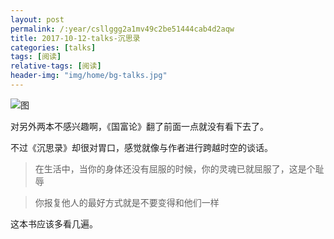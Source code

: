 ```yaml
---
layout: post
permalink: /:year/csllggg2a1mv49c2be51444cab4d2aqw
title: 2017-10-12-talks-沉思录
categories: [talks]
tags: [阅读]
relative-tags: [阅读]
header-img: "img/home/bg-talks.jpg"
---
```


![图](http://image.linxingyang.net/image/T-talks/image/2017/books/csl2.jpg)

对另外两本不感兴趣啊，《国富论》翻了前面一点就没有看下去了。

不过《沉思录》却很对胃口，感觉就像与作者进行跨越时空的谈话。

> 在生活中，当你的身体还没有屈服的时候，你的灵魂已就屈服了，这是个耻辱

> 你报复他人的最好方式就是不要变得和他们一样

这本书应该多看几遍。